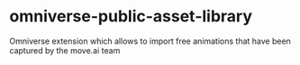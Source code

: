 # omniverse-public-asset-library
Omniverse extension which allows to import free animations that have been captured by the move.ai team
